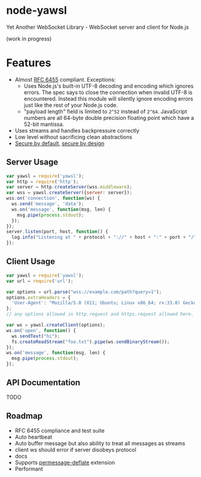# node-yawsl

Yet Another WebSocket Library - WebSocket server and client for Node.js

(work in progress)

# Features

 * Almost [RFC 6455](https://tools.ietf.org/html/rfc6455) compliant. Exceptions:
   - Uses Node.js's built-in UTF-8 decoding and encoding which ignores errors.
     The spec says to close the connection when invalid UTF-8 is encountered.
     Instead this module will silently ignore encoding errors just like the
     rest of your Node.js code.
   - "payload length" field is limited to `2^52` instead of `2^64`. JavaScript
     numbers are all 64-byte double precision floating point which have a 52-bit
     mantissa.
 * Uses streams and handles backpressure correctly
 * Low level without sacrificing clean abstractions
 * [Secure by default](https://en.wikipedia.org/wiki/Secure_by_default),
   [secure by design](https://en.wikipedia.org/wiki/Secure_by_design)

## Server Usage

```js
var yawsl = require('yawsl');
var http = require('http');
var server = http.createServer(wss.middleware);
var wss = yawsl.createServer({server: server});
wss.on('connection', function(ws) {
  ws.send('message', 'data');
  ws.on('message', function(msg, len) {
    msg.pipe(process.stdout);
  });
});
server.listen(port, host, function() {
  log.info("Listening at " + protocol + "://" + host + ":" + port + "/");
});
```

## Client Usage

```js
var yawsl = require('yawsl');
var url = require('url');

var options = url.parse("wss://example.com/path?query=1");
options.extraHeaders = {
  'User-Agent': "Mozilla/5.0 (X11; Ubuntu; Linux x86_64; rv:33.0) Gecko/20100101 Firefox/33.0"
};
// any options allowed in http.request and https.request allowed here.

var ws = yawsl.createClient(options);
ws.on('open', function() {
  ws.sendText("hi");
  fs.createReadStream("foo.txt").pipe(ws.sendBinaryStream());
});
ws.on('message', function(msg, len) {
  msg.pipe(process.stdout);
});
```

## API Documentation

TODO

## Roadmap

 * RFC 6455 compliance and test suite
 * Auto heartbeat
 * Auto buffer message but also ability to treat all messages as streams
 * client ws should error if server disobeys protocol
 * docs
 * Supports
   [permessage-deflate](http://tools.ietf.org/html/draft-ietf-hybi-permessage-compression-19)
   extension
 * Performant
